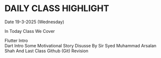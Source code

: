 # DAILY CLASS HIGHLIGHT

Date 19-3-2025 (Wednesday)

In Today Class We Cover

Flutter Intro <br>
Dart Intro
Some Motivational Story Disusse By Sir Syed Muhammad Arsalan Shah
And Last Class Github (Git) Revision



